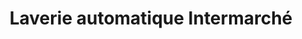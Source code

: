 ---
title: "Laverie automatique Intermarché"
url: /chateauvillain/laverie-automatique-intermarche/
shop: blanchisserie
---
